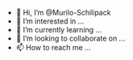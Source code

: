 - 👋 Hi, I’m @Murilo-Schilipack
- 👀 I’m interested in ...
- 🌱 I’m currently learning ...
- 💞️ I’m looking to collaborate on ...
- 📫 How to reach me ...

<!---
Murilo-Schilipack/Murilo-Schilipack is a ✨ special ✨ repository because its `README.md` (this file) appears on your GitHub profile.
You can click the Preview link to take a look at your changes.
--->
